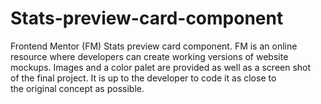 # Stats-preview-card-component
Frontend Mentor (FM) Stats preview card component.  FM is an online    
resource where developers can create working versions of website     
mockups. Images and a color palet are provided as well as a screen shot     
of the final project.  It is up to the developer to code it as close to     
the original concept as possible.   
